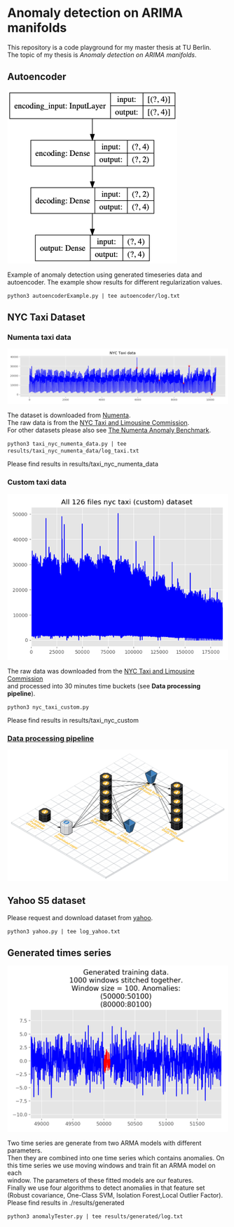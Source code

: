 # Anomaly detection on ARIMA manifolds

This repository is a code playground for my master thesis at TU Berlin.  
The topic of my thesis is _Anomaly detection on ARIMA manifolds_.

## Autoencoder

![Autoencoder](./results/generated/autoencoder/anomaly_scores_regularization_0_0001_model.png)

Example of anomaly detection using generated timeseries data and autoencoder.
The example show results for different regularization values.

```console
python3 autoencoderExample.py | tee autoencoder/log.txt
```

## NYC Taxi Dataset

### Numenta taxi data

![NYC Taxi Dataset Numenta](./results/taxi_nyc_numenta_data/taxi_data.png)

The dataset is downloaded from [Numenta](https://github.com/numenta/NAB/blob/master/data/realKnownCause/nyc_taxi.csv).  
The raw data is from the [NYC Taxi and Limousine Commission](https://www1.nyc.gov/site/tlc/about/tlc-trip-record-data.page).  
For other datasets please also see [The Numenta Anomaly Benchmark](https://github.com/numenta/NAB).

```console
python3 taxi_nyc_numenta_data.py | tee results/taxi_nyc_numenta_data/log_taxi.txt
```

Please find results in results/taxi_nyc_numenta_data

### Custom taxi data

![NYC Taxi Dataset Custom](./results/taxi_nyc_custom/plot_all_126_taxi_files.png)

The raw data was downloaded from the [NYC Taxi and Limousine Commission](https://www1.nyc.gov/site/tlc/about/tlc-trip-record-data.page)  
and processed into 30 minutes time buckets (see **Data processing pipeline**).

```console
python3 nyc_taxi_custom.py
```

Please find results in results/taxi_nyc_custom

### [Data processing pipeline](./aws_lambda_taxi_data/README.md)

![Infrastructure](./aws_lambda_taxi_data/processor_internal_data/img/infrastructure_serverless_data_processing_internal_data_scale.png)

## Yahoo S5 dataset

Please request and download dataset from [yahoo](https://webscope.sandbox.yahoo.com/catalog.php?datatype=s&did=70).

```console
python3 yahoo.py | tee log_yahoo.txt
```

## Generated times series

![Generated times series](./results/generated/generated_data_zoomed.png)

Two time series are generate from two ARMA models with different parameters.  
Then they are combined into one time series which contains anomalies.
On this time series we use moving windows and train fit an ARMA model on each  
window. The parameters of these fitted models are our features.  
Finally we use four algorithms to detect anomalies in that feature set  
(Robust covariance, One-Class SVM, Isolation Forest,Local Outlier Factor).
Please find results in ./results/generated

```console
python3 anomalyTester.py | tee results/generated/log.txt
```
